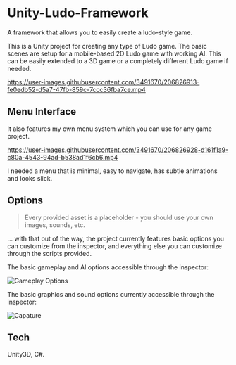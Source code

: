 
# Unity-Ludo-Framework

A framework that allows you to easily create a ludo-style game.

This is a Unity project for creating any type of Ludo game. The basic scenes are setup for a mobile-based 2D Ludo game with working AI. This can be easily extended to a 3D game or a completely different Ludo game if needed.

https://user-images.githubusercontent.com/3491670/206826913-fe0edb52-d5a7-47fb-859c-7ccc36fba7ce.mp4

## Menu Interface

It also features my own menu system which you can use for any game project.

https://user-images.githubusercontent.com/3491670/206826928-d161f1a9-c80a-4543-94ad-b538ad1f6cb6.mp4

I needed a menu that is minimal, easy to navigate, has subtle animations and looks slick.

## Options

> Every provided asset is a placeholder - you should use your own images, sounds, etc.

... with that out of the way, the project currently features basic options you can customize from the inspector, and everything else you can customize through the scripts provided.

The basic gameplay and AI options accessible through the inspector:

![Gameplay Options](https://user-images.githubusercontent.com/3491670/206826836-9a1256d6-969f-4648-baad-5b4d47967f42.JPG)

The basic graphics and sound options currently accessible through the inspector:

![Capature](https://user-images.githubusercontent.com/3491670/206826841-706631a7-af5b-4f9f-9e13-5982e2f15829.JPG)

## Tech

Unity3D, C#.
